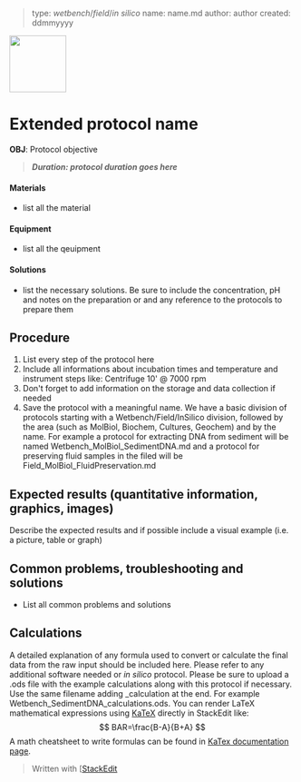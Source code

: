 > type: 		_wetbench_/_field_/_in silico_
> name:		name.md
> author:	author
> created:	ddmmyyyy
> 
 <img src="https://dgiovannelli.github.io//images/logopic/giovannellilab.png" width="100 px">
 
# Extended protocol name

**OBJ**: Protocol objective

>***Duration: protocol duration goes here***

#### Materials
- list all the material

#### Equipment
- list all the qeuipment

#### Solutions
- list the necessary solutions. Be sure to include the concentration, pH and notes on the preparation or and any reference to the protocols to prepare them

## Procedure
1. List every step of the protocol here
2. Include all informations about incubation times and temperature and instrument steps like:  Centrifuge 10' @ 7000 rpm
3. Don't forget to add information on the storage and data collection if needed
4. Save the protocol with a meaningful name. We have a basic division of protocols starting with a Wetbench/Field/InSilico division, followed by the area (such as MolBiol, Biochem, Cultures, Geochem) and by the name. For example a protocol for extracting DNA from sediment will be named Wetbench_MolBiol_SedimentDNA.md and a protocol for preserving fluid samples in the filed will be Field_MolBiol_FluidPreservation.md

## Expected results (quantitative information, graphics, images)
Describe the expected results and if possible include a visual example (i.e. a picture, table or graph)

## Common problems, troubleshooting and solutions
- List all common problems and solutions

## Calculations
A detailed explanation of any formula used to convert or calculate the final data from the raw input should be included here. Please refer to any additional software needed or _in silico_ protocol. Please be sure to upload a .ods file with the example calculations along with this protocol if necessary. Use the same filename adding _calculation at the end. For example Wetbench_SedimentDNA_calculations.ods. You can render LaTeX mathematical expressions using [KaTeX](https://khan.github.io/KaTeX/) directly in StackEdit like:
$$
BAR=\frac{B-A}{B+A}
$$
A math cheatsheet to write formulas can be found in [KaTex documentation page](https://katex.org/docs/supported.html).

> Written with [[StackEdit](https://stackedit.io/)
